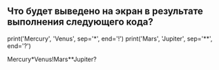 ## Что будет выведено на экран в результате выполнения следующего кода?

print('Mercury', 'Venus', sep='*', end='!')
print('Mars', 'Jupiter', sep='**', end='?')

Mercury*Venus!Mars**Jupiter?
